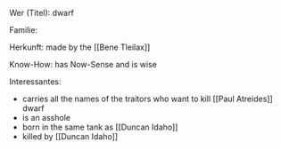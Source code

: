 Wer (Titel): dwarf

Familie:

Herkunft: made by the [[Bene Tleilax]] 

Know-How: has Now-Sense and is wise

Interessantes: 
- carries all the names of the traitors who want to kill [[Paul Atreides]] dwarf 
- is an asshole 
- born in the same tank as [[Duncan Idaho]] 
- killed by [[Duncan Idaho]]